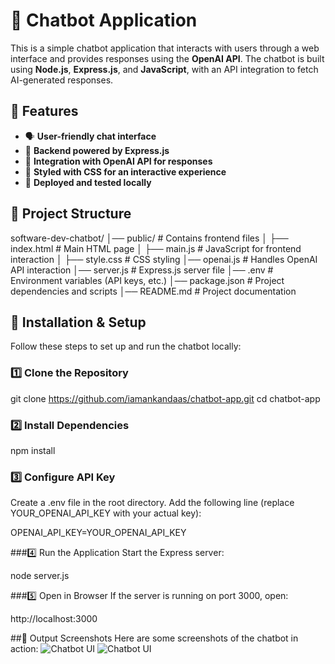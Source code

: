 # 🤖 Chatbot Application

This is a simple chatbot application that interacts with users through a web interface and provides responses using the **OpenAI API**. The chatbot is built using **Node.js**, **Express.js**, and **JavaScript**, with an API integration to fetch AI-generated responses.

## 📌 Features

- 🗣️ **User-friendly chat interface**  
- 🔗 **Backend powered by Express.js**  
- 🤖 **Integration with OpenAI API for responses**  
- 🎨 **Styled with CSS for an interactive experience**  
- 🚀 **Deployed and tested locally**  

## 📁 Project Structure

software-dev-chatbot/ │── public/ # Contains frontend files │ ├── index.html # Main HTML page │ ├── main.js # JavaScript for frontend interaction │ ├── style.css # CSS styling │── openai.js # Handles OpenAI API interaction │── server.js # Express.js server file │── .env # Environment variables (API keys, etc.) │── package.json # Project dependencies and scripts │── README.md # Project documentation

## 🚀 Installation & Setup

Follow these steps to set up and run the chatbot locally:

### 1️⃣ Clone the Repository

git clone https://github.com/iamankandaas/chatbot-app.git
cd chatbot-app

### 2️⃣ Install Dependencies

npm install

### 3️⃣ Configure API Key
Create a .env file in the root directory.
Add the following line (replace YOUR_OPENAI_API_KEY with your actual key):

OPENAI_API_KEY=YOUR_OPENAI_API_KEY


###4️⃣ Run the Application
Start the Express server:

node server.js


###5️⃣ Open in Browser
If the server is running on port 3000, open:

http://localhost:3000



##🎉 Output Screenshots
Here are some screenshots of the chatbot in action:
![Chatbot UI](https://imgur.com/RWnz8zS)
![Chatbot UI](https://imgur.com/SwSX2x1)

